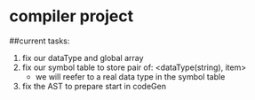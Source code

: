# compiler project 
##current tasks: 
1. fix our dataType and global array
2. fix our symbol table to store pair of: <dataType(string), item>
    - we will reefer to a real data type in the symbol table
3. fix the AST to prepare start in codeGen